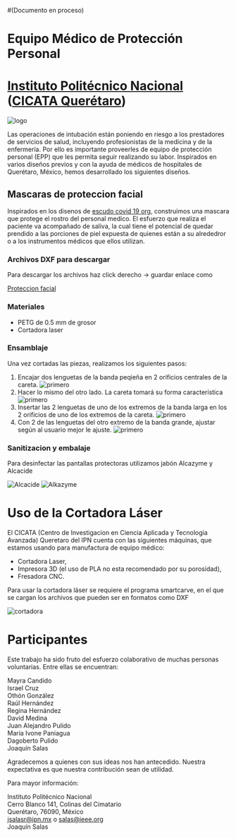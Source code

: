 #(Documento en proceso)

# Equipo Médico de Protección Personal 
# [Instituto Politécnico Nacional](https://www.ipn.mx/) ([CICATA Querétaro](https://www.cicataqro.ipn.mx/cq/qro/Paginas/index.html)) 

![logo](https://github.com/CICATA/covid19/blob/master/ipn.png)

Las operaciones de intubación están poniendo en riesgo a los prestadores de servicios de salud, incluyendo profesionistas de la medicina y de la enfermería. Por ello es importante proveerles de equipo de protección personal (EPP) que les permita seguir realizando su labor. Inspirados en varios diseños previos y con la ayuda de médicos de hospitales de Querétaro, México, hemos desarrollado los siguientes diseños.

## Mascaras de proteccion facial

Inspirados en los disenos de [escudo covid 19 org](https://escudocovid19.org/), construimos una mascara que protege el rostro del personal medico. El esfuerzo que realiza el paciente va acompañado de saliva, la cual tiene el potencial de quedar prendido a las porciones de piel expuesta de quienes están a su alrededror o a los instrumentos médicos que ellos utilizan.

### Archivos DXF para descargar

Para descargar los archivos haz click derecho -> guardar enlace como 


[Proteccion facial](https://raw.githubusercontent.com/CICATA/covid19/master/careta_completa.dxf)



### Materiales

+ PETG de 0.5 mm de grosor
+ Cortadora laser

### Ensamblaje

Una vez cortadas las piezas, realizamos los siguientes pasos:
1. Encajar dos lenguetas de la banda peqieña en 2 orificios centrales de la careta.
![primero](https://github.com/CICATA/covid19/blob/master/armadoMascara1.jpeg)
2. Hacer lo mismo del otro lado. La careta tomará su forma característica
![primero](https://github.com/CICATA/covid19/blob/master/armadoMascara2.jpeg)
3. Insertar las 2 lenguetas de uno de los extremos de la banda larga en los 2 orificios de uno de los extremos de la careta.
![primero](https://github.com/CICATA/covid19/blob/master/armadoMascara3.jpeg)
4. Con 2 de las lenguetas del otro extremo de la banda grande, ajustar según al usuario mejor le ajuste.
![primero](https://github.com/CICATA/covid19/blob/master/armadoMascara4.jpeg)

### Sanitizacion y embalaje

Para desinfectar las pantallas protectoras utilizamos jabón Alcazyme y Alcacide

![Alcacide](https://github.com/CICATA/covid19/blob/master/Alcacide.jpeg)
![Alkazyme](https://github.com/CICATA/covid19/blob/master/Alkazyme.jpeg)

# Uso de la Cortadora Láser

El CICATA (Centro de Investigacion en Ciencia Aplicada y Tecnologia Avanzada)  Queretaro del IPN cuenta con las siguientes máquinas, que estamos usando para manufactura de equipo médico:

+ Cortadora Laser,
+ Impresora 3D (el uso de PLA no esta recomendado por su porosidad),
+ Fresadora CNC.


Para usar la cortadora láser se requiere el programa smartcarve, en el que se cargan los archivos que pueden ser en formatos como DXF

![cortadora](https://github.com/CICATA/covid19/blob/master/cortadora.jpg)


# Participantes
Este trabajo ha sido fruto del esfuerzo colaborativo de muchas personas voluntarias. Entre ellas se encuentran:


Mayra Candido<br/>
Israel Cruz <br/>
Othón González<br/>
Raúl Hernández<br/>
Regina Hernández<br/>
David Medina<br/>
Juan Alejandro Pulido<br/>
Maria Ivone Paniagua<br/>
Dagoberto Pulido<br/>
Joaquín Salas<br/>

Agradecemos a quienes con sus ideas nos han antecedido. Nuestra expectativa es que nuestra contribución sean de utilidad. 

Para mayor información: 

Instituto Politécnico Nacional<br/>
Cerro Blanco 141, Colinas del Cimatario<br/> 
Querétaro, 76090, México<br/>
jsalasr@ipn.mx o salas@ieee.org<br/>
Joaquín Salas
